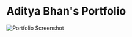# Aditya Bhan's Portfolio


![Portfolio Screenshot](https://i.gyazo.com/4703338e20c9d1eff7ecab57c919b296.png)

